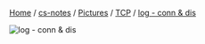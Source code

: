 [Home](https://mengxianbin.github.io) /
[cs-notes](https://mengxianbin.github.io/cs-notes/site) /
[Pictures](https://mengxianbin.github.io/cs-notes/site/Pictures) /
[TCP](https://mengxianbin.github.io/cs-notes/site/Pictures/TCP) /
[log - conn & dis](https://mengxianbin.github.io/cs-notes/site/Pictures/TCP/log%20-%20conn%20&%20dis)

![log - conn & dis](https://mengxianbin.github.io/cs-notes/./Pictures/TCP/log%20-%20conn%20&%20dis.png)